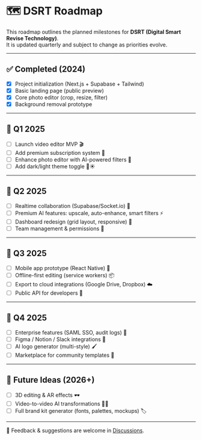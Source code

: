 # 🗺️ DSRT Roadmap

This roadmap outlines the planned milestones for **DSRT (Digital Smart Revise Technology)**.  
It is updated quarterly and subject to change as priorities evolve.

---

## ✅ Completed (2024)
- [x] Project initialization (Next.js + Supabase + Tailwind)
- [x] Basic landing page (public preview)
- [x] Core photo editor (crop, resize, filter)
- [x] Background removal prototype

---

## 📌 Q1 2025
- [ ] Launch video editor MVP 🎬
- [ ] Add premium subscription system 💎
- [ ] Enhance photo editor with AI-powered filters 🤖
- [ ] Add dark/light theme toggle 🌙☀️

---

## 📌 Q2 2025
- [ ] Realtime collaboration (Supabase/Socket.io) 🔗
- [ ] Premium AI features: upscale, auto-enhance, smart filters ⚡
- [ ] Dashboard redesign (grid layout, responsive) 🎨
- [ ] Team management & permissions 👥

---

## 📌 Q3 2025
- [ ] Mobile app prototype (React Native) 📱
- [ ] Offline-first editing (service workers) 📦
- [ ] Export to cloud integrations (Google Drive, Dropbox) ☁️
- [ ] Public API for developers 📡

---

## 📌 Q4 2025
- [ ] Enterprise features (SAML SSO, audit logs) 🏢
- [ ] Figma / Notion / Slack integrations 🔌
- [ ] AI logo generator (multi-style) 🖌️
- [ ] Marketplace for community templates 🛒

---

## 🚀 Future Ideas (2026+)
- [ ] 3D editing & AR effects 🕶️
- [ ] Video-to-video AI transformations 🎥🤖
- [ ] Full brand kit generator (fonts, palettes, mockups) 🏷️

---

📢 Feedback & suggestions are welcome in [Discussions](https://github.com/your-org/dsrt-app/discussions).
